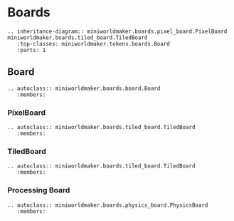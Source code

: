 Boards
======

```eval_rst
.. inheritance-diagram:: miniworldmaker.boards.pixel_board.PixelBoard miniworldmaker.boards.tiled_board.TiledBoard
   :top-classes: miniworldmaker.tokens.boards.Board
   :parts: 1
```

Board
-----

```eval_rst
.. autoclass:: miniworldmaker.boards.board.Board
   :members:
```

### PixelBoard

```eval_rst
.. autoclass:: miniworldmaker.boards.tiled_board.TiledBoard
   :members:
```

### TiledBoard

```eval_rst
.. autoclass:: miniworldmaker.boards.tiled_board.TiledBoard
   :members:
```

### Processing Board

```eval_rst
.. autoclass:: miniworldmaker.boards.physics_board.PhysicsBoard
   :members:
```


